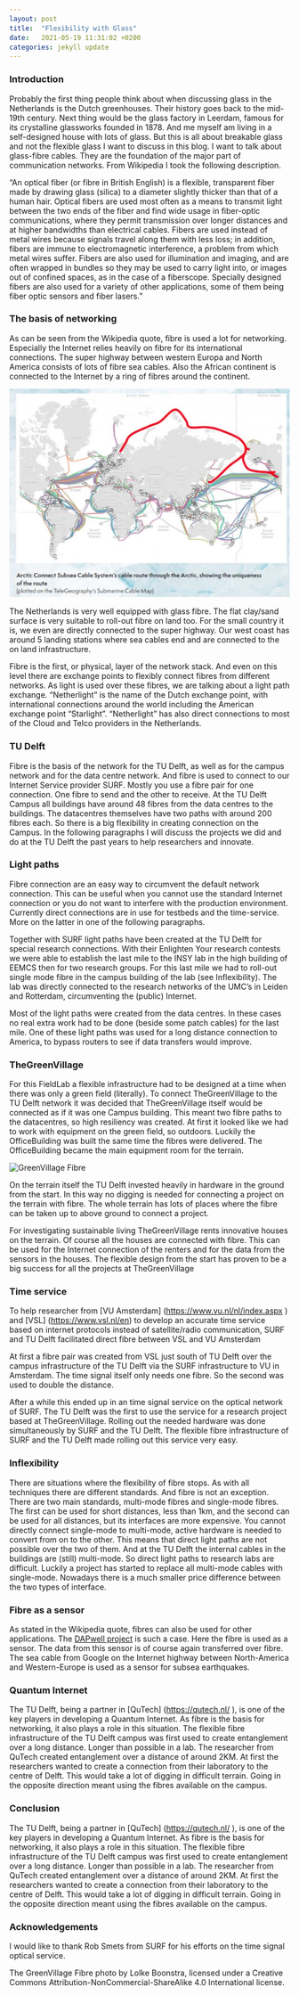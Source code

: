 ```yaml
---
layout: post
title:  "Flexibility with Glass"
date:   2021-05-19 11:31:02 +0200
categories: jekyll update
---
```


### Introduction
Probably the first thing people think about when discussing glass in the Netherlands is the Dutch greenhouses. Their history goes back to the mid-19th century. Next thing would be the glass factory in Leerdam, famous for its crystalline glassworks founded in 1878. And me myself am living in a self-designed house with lots of glass. But this is all about breakable glass and not the flexible glass I want to discuss in this blog. I want to talk about glass-fibre cables. They are the foundation of the major part of communication networks. From Wikipedia I took the following description.

 “An optical fiber (or fibre in British English) is a flexible, transparent fiber made by drawing glass (silica) to a diameter slightly thicker than that of a human hair. Optical fibers are used most often as a means to transmit light between the two ends of the fiber and find wide usage in fiber-optic communications, where they permit transmission over longer distances and at higher bandwidths than electrical cables. Fibers are used instead of metal wires because signals travel along them with less loss; in addition, fibers are immune to electromagnetic interference, a problem from which metal wires suffer. Fibers are also used for illumination and imaging, and are often wrapped in bundles so they may be used to carry light into, or images out of confined spaces, as in the case of a fiberscope. Specially designed fibers are also used for a variety of other applications, some of them being fiber optic sensors and fiber lasers.”

### The basis of networking
As can be seen from the Wikipedia quote, fibre is used a lot for networking. Especially the Internet relies heavily on fibre for its international connections. The super highway between western Europa and North America consists of lots of fibre sea cables. Also the African continent is connected to the Internet by a ring of fibres around the continent.

![Northern Route](/assets/img/Northern-Route.jpg "Northern Route")

The Netherlands is very well equipped with glass fibre. The flat clay/sand surface is very suitable to roll-out fibre on land too. For the small country it is, we even are directly connected to the super highway. Our west coast has around 5 landing stations where sea cables end and are connected to the on land infrastructure.

Fibre is the first, or physical, layer of the network stack. And even on this level there are exchange points to flexibly connect fibres from different networks. As light is used over these fibres, we are talking about a light path exchange. “Netherlight” is the name of the Dutch exchange point, with international connections around the world including the American exchange point “Starlight”. “Netherlight” has also direct connections to most of the Cloud and Telco providers in the Netherlands.

### TU Delft
Fibre is the basis of the network for the TU Delft, as well as for the campus network and for the data centre network. And fibre is used to connect to our Internet Service provider SURF. Mostly you use a fibre pair for one connection. One fibre to send and the other to receive. At the TU Delft Campus all buildings have around 48 fibres from the data centres to the buildings. The datacentres themselves have two paths with around 200 fibres each. So there is a big flexibility in creating connection on the Campus. In the following paragraphs I will discuss the projects we did and do at the TU Delft the past years to help researchers and innovate.

### Light paths
Fibre connection are an easy way to circumvent the default network connection. This can be useful when you cannot use the standard Internet connection or you do not want to interfere with the production environment. Currently direct connections are in use for testbeds and the time-service. More on the latter in one of the following paragraphs.

Together with SURF light paths have been created at the TU Delft for special research connections. With their Enlighten Your research contests we were able to establish the last mile to the INSY lab in the high building of EEMCS then for two research groups. For this last mile we had to roll-out single mode fibre in the campus building of the lab (see Inflexibility). The lab was directly connected to the research networks of the UMC’s in Leiden and Rotterdam, circumventing the (public) Internet.

Most of the light paths were created from the data centres. In these cases no real extra work had to be done (beside some patch cables) for the last mile. One of these light paths was used for a long distance connection to America, to bypass routers to see if data transfers would improve.

### TheGreenVillage
For this FieldLab a flexible infrastructure had to be designed at a time when there was only a green field (literally). To connect TheGreenVillage to the TU Delft network it was decided that TheGreenVillage itself would be connected as if it was one Campus building. This meant two fibre paths to the datacentres, so high resiliency was created. At first it looked like we had to work with equipment on the green field, so outdoors. Luckily the OfficeBuilding was built the same time the fibres were delivered. The OfficeBuilding became the main equipment room for the terrain.

![GreenVillage Fibre](/assets/imgGreenVillage-Fibre.jpg "GreenVillage Fibre")

On the terrain itself the TU Delft invested heavily in hardware in the ground from the start. In this way no digging is needed for connecting a project on the terrain with fibre.  The whole terrain has  lots of places  where the fibre can be taken up to above ground to connect a project.

For investigating sustainable living TheGreenVillage rents innovative houses on the terrain. Of course all the houses are connected with fibre. This can be used for the Internet connection of the renters and for the data from the sensors in the houses. The flexible design from the start has proven to be a big success for all the projects at TheGreenVillage

### Time service
To help researcher from [VU Amsterdam] (https://www.vu.nl/nl/index.aspx ) and [VSL] (https://www.vsl.nl/en) to develop an accurate time service based on internet protocols instead of satellite/radio communication, SURF and TU Delft facilitated direct fibre between VSL and VU Amsterdam

At first a fibre pair was created from VSL just south of TU Delft over the campus infrastructure of the TU Delft via the SURF infrastructure to VU in Amsterdam. The time signal itself only needs one fibre. So the second was used to double the distance.

After a while this ended up in an time signal service on the optical network of SURF. The TU Delft was the first to use the service for a research project based at TheGreenVillage. Rolling out the needed hardware was done simultaneously by SURF and the TU Delft. The flexible fibre infrastructure of SURF and the TU Delft made rolling out this service very easy.

### Inflexibility
There are situations where the flexibility of fibre stops. As with all techniques there are different standards. And fibre is not an exception. There are two main standards, multi-mode fibres and single-mode fibres. The first can be used for short distances, less than 1km,  and the second can be used for all distances, but its interfaces are more expensive. You cannot directly connect  single-mode to multi-mode, active hardware is needed to convert from on to the other. This means that direct light paths are not possible over the two of them. And at the TU Delft the internal cables in the buildings are (still) multi-mode. So direct light paths to research labs are difficult. Luckily a project has started to replace all multi-mode cables with single-mode. Nowadays there is a much smaller price difference between the two types of interface.

### Fibre as a sensor
As stated in the Wikipedia quote, fibres can also be used for other applications. The [DAPwell project](https://www.tudelft.nl/thermo-x/campus-projects ) is such a case. Here the fibre is used as a sensor. The data from this sensor is of course again transferred over fibre. The sea cable from Google on the Internet highway between North-America and Western-Europe is used as a sensor for subsea earthquakes.

### Quantum Internet
The TU Delft, being a partner in [QuTech] (https://qutech.nl/ ), is one of the key players in developing a Quantum Internet. As fibre is the basis for networking, it also plays a role in this situation. The flexible fibre infrastructure of the TU Delft campus was first used to create entanglement over a long distance. Longer than possible in a lab. The researcher from QuTech created entanglement over a distance of around 2KM. At first the researchers wanted to create a connection from their laboratory to the centre of Delft. This would take a lot of digging in difficult terrain. Going in the opposite direction meant using the fibres available on the campus.

### Conclusion
The TU Delft, being a partner in [QuTech] (https://qutech.nl/ ), is one of the key players in developing a Quantum Internet. As fibre is the basis for networking, it also plays a role in this situation. The flexible fibre infrastructure of the TU Delft campus was first used to create entanglement over a long distance. Longer than possible in a lab. The researcher from QuTech created entanglement over a distance of around 2KM. At first the researchers wanted to create a connection from their laboratory to the centre of Delft. This would take a lot of digging in difficult terrain. Going in the opposite direction meant using the fibres available on the campus.

### Acknowledgements

I would like to thank Rob Smets from SURF for his efforts on the time signal optical service.

The GreenVillage Fibre  photo by Lolke Boonstra, licensed under a Creative Commons Attribution-NonCommercial-ShareAlike 4.0 International license.

